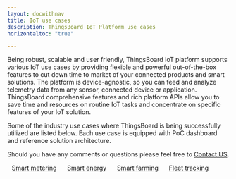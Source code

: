 ```yaml
---
layout: docwithnav
title: IoT use cases
description: ThingsBoard IoT Platform use cases
horizontaltoc: "true"

--- 
```


Being robust, scalable and user friendly, ThingsBoard IoT platform supports various IoT use cases by providing flexible and powerful out-of-the-box features to cut down time to market of your connected products and smart solutions. The platform is device-agnostic, so you can feed and analyze telemetry data from any sensor, connected device or application. ThingsBoard comprehensive features and rich platform APIs allow you to save time and resources on routine IoT tasks and concentrate on specific features of your IoT solution.

Some of the industry use cases where ThingsBoard is being successfully utilized are listed below. Each use case is equipped with PoC dashboard and reference solution architecture.

Should you have any comments or questions please feel free to [Contact US](/docs/contact-us/).

<a style="margin: 10px;" href="/smart-metering/" class="button">Smart metering</a>
<a style="margin: 10px;" href="/smart-energy/" class="button">Smart energy</a>
<a style="margin: 10px;" href="/smart-farming/" class="button">Smart farming</a>
<a style="margin: 10px;" href="/fleet-tracking/" class="button">Fleet tracking</a>
